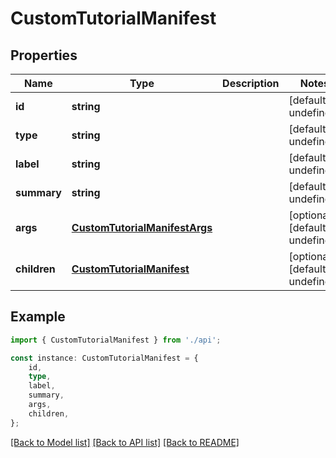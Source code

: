 # CustomTutorialManifest


## Properties

Name | Type | Description | Notes
------------ | ------------- | ------------- | -------------
**id** | **string** |  | [default to undefined]
**type** | **string** |  | [default to undefined]
**label** | **string** |  | [default to undefined]
**summary** | **string** |  | [default to undefined]
**args** | [**CustomTutorialManifestArgs**](CustomTutorialManifestArgs.md) |  | [optional] [default to undefined]
**children** | [**CustomTutorialManifest**](CustomTutorialManifest.md) |  | [optional] [default to undefined]

## Example

```typescript
import { CustomTutorialManifest } from './api';

const instance: CustomTutorialManifest = {
    id,
    type,
    label,
    summary,
    args,
    children,
};
```

[[Back to Model list]](../README.md#documentation-for-models) [[Back to API list]](../README.md#documentation-for-api-endpoints) [[Back to README]](../README.md)
